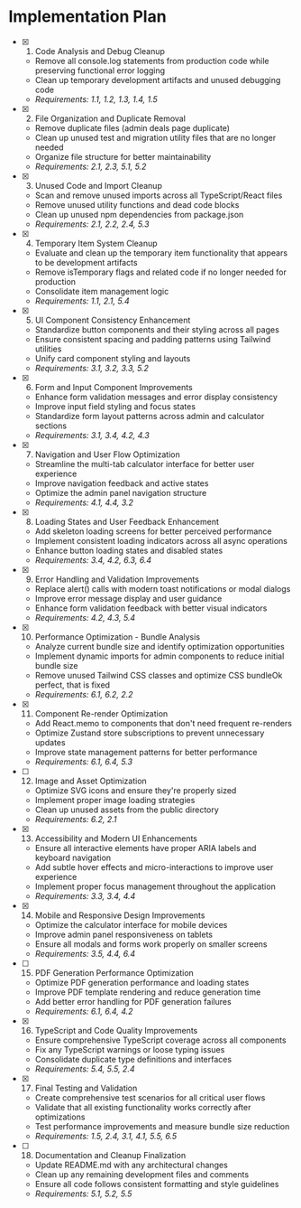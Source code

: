# Implementation Plan

- [x] 1. Code Analysis and Debug Cleanup





  - Remove all console.log statements from production code while preserving functional error logging
  - Clean up temporary development artifacts and unused debugging code
  - _Requirements: 1.1, 1.2, 1.3, 1.4, 1.5_

- [x] 2. File Organization and Duplicate Removal





  - Remove duplicate files (admin deals page duplicate)
  - Clean up unused test and migration utility files that are no longer needed
  - Organize file structure for better maintainability
  - _Requirements: 2.1, 2.3, 5.1, 5.2_

- [x] 3. Unused Code and Import Cleanup





  - Scan and remove unused imports across all TypeScript/React files
  - Remove unused utility functions and dead code blocks
  - Clean up unused npm dependencies from package.json
  - _Requirements: 2.1, 2.2, 2.4, 5.3_

- [x] 4. Temporary Item System Cleanup





  - Evaluate and clean up the temporary item functionality that appears to be development artifacts
  - Remove isTemporary flags and related code if no longer needed for production
  - Consolidate item management logic
  - _Requirements: 1.1, 2.1, 5.4_

- [x] 5. UI Component Consistency Enhancement





  - Standardize button components and their styling across all pages
  - Ensure consistent spacing and padding patterns using Tailwind utilities
  - Unify card component styling and layouts
  - _Requirements: 3.1, 3.2, 3.3, 5.2_

- [x] 6. Form and Input Component Improvements





  - Enhance form validation messages and error display consistency
  - Improve input field styling and focus states
  - Standardize form layout patterns across admin and calculator sections
  - _Requirements: 3.1, 3.4, 4.2, 4.3_





- [x] 7. Navigation and User Flow Optimization







  - Streamline the multi-tab calculator interface for better user experience
  - Improve navigation feedback and active states
  - Optimize the admin panel navigation structure
  - _Requirements: 4.1, 4.4, 3.2_

- [x] 8. Loading States and User Feedback Enhancement





  - Add skeleton loading screens for better perceived performance
  - Implement consistent loading indicators across all async operations
  - Enhance button loading states and disabled states
  - _Requirements: 3.4, 4.2, 6.3, 6.4_

- [x] 9. Error Handling and Validation Improvements





  - Replace alert() calls with modern toast notifications or modal dialogs
  - Improve error message display and user guidance
  - Enhance form validation feedback with better visual indicators
  - _Requirements: 4.2, 4.3, 5.4_

- [x] 10. Performance Optimization - Bundle Analysis





  - Analyze current bundle size and identify optimization opportunities
  - Implement dynamic imports for admin components to reduce initial bundle size
  - Remove unused Tailwind CSS classes and optimize CSS bundleOk perfect, that is fixed
  - _Requirements: 6.1, 6.2, 2.2_

- [x] 11. Component Re-render Optimization





  - Add React.memo to components that don't need frequent re-renders
  - Optimize Zustand store subscriptions to prevent unnecessary updates
  - Improve state management patterns for better performance
  - _Requirements: 6.1, 6.4, 5.3_

- [ ] 12. Image and Asset Optimization
  - Optimize SVG icons and ensure they're properly sized
  - Implement proper image loading strategies
  - Clean up unused assets from the public directory
  - _Requirements: 6.2, 2.1_

- [x] 13. Accessibility and Modern UI Enhancements





  - Ensure all interactive elements have proper ARIA labels and keyboard navigation
  - Add subtle hover effects and micro-interactions to improve user experience
  - Implement proper focus management throughout the application
  - _Requirements: 3.3, 3.4, 4.4_

- [x] 14. Mobile and Responsive Design Improvements





  - Optimize the calculator interface for mobile devices
  - Improve admin panel responsiveness on tablets
  - Ensure all modals and forms work properly on smaller screens
  - _Requirements: 3.5, 4.4, 6.4_

- [ ] 15. PDF Generation Performance Optimization
  - Optimize PDF generation performance and loading states
  - Improve PDF template rendering and reduce generation time
  - Add better error handling for PDF generation failures
  - _Requirements: 6.1, 6.4, 4.2_

- [x] 16. TypeScript and Code Quality Improvements






  - Ensure comprehensive TypeScript coverage across all components
  - Fix any TypeScript warnings or loose typing issues
  - Consolidate duplicate type definitions and interfaces
  - _Requirements: 5.4, 5.5, 2.4_

- [x] 17. Final Testing and Validation





  - Create comprehensive test scenarios for all critical user flows
  - Validate that all existing functionality works correctly after optimizations
  - Test performance improvements and measure bundle size reduction
  - _Requirements: 1.5, 2.4, 3.1, 4.1, 5.5, 6.5_

- [ ] 18. Documentation and Cleanup Finalization
  - Update README.md with any architectural changes
  - Clean up any remaining development files and comments
  - Ensure all code follows consistent formatting and style guidelines
  - _Requirements: 5.1, 5.2, 5.5_
